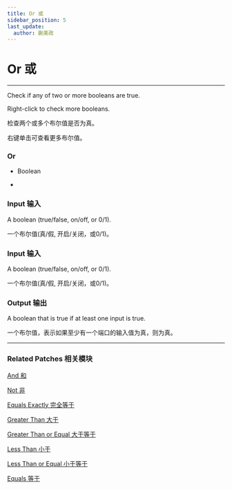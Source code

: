 ```yaml
---
title: Or 或
sidebar_position: 5
last_update:
  author: 蒯美政
---
```


# Or 或

---

Check if any of two or more booleans are true.

Right-click to check more booleans.

检查两个或多个布尔值是否为真。

右键单击可查看更多布尔值。

<div className="patch-container">
    <div className="patch processor">
        <h3>Or</h3>
        <ul className="inputs">
            <li>Boolean<span></span></li>
        </ul>
        <ul className="outputs">
            <li>&nbsp;<span></span></li>
        </ul>
    </div>
</div>

### Input 输入

A boolean (true/false, on/off, or 0/1).

一个布尔值(真/假, 开启/关闭，或0/1)。

### Input 输入

A boolean (true/false, on/off, or 0/1).

一个布尔值(真/假, 开启/关闭，或0/1)。

### Output 输出

A boolean that is true if at least one input is true.

一个布尔值，表示如果至少有一个端口的输入值为真，则为真。

------

### Related Patches 相关模块

[And 和](./And.md)

[Not 非](./Not.md)

[Equals Exactly 完全等于](./Equals%20Exactly.md)

[Greater Than 大于](./Greater%20Than.md)

[Greater Than or Equal 大于等于](./Greater%20Than%20or%20Equal.md)

[Less Than 小于](./Less%20Than.md)

[Less Than or Equal 小于等于](./Less%20Than%20or%20Equal.md)

[Equals 等于](./Equals.md)
